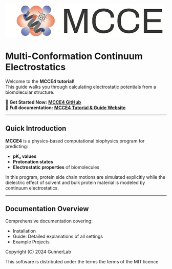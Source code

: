 <p align="center">
  <img src="docs/images/mcce_logo1.png" alt="MCCE Logo" style="max-width: 100%; height: auto;">
</p>

# Multi-Conformation Continuum Electrostatics

Welcome to the **MCCE4 tutorial**!  
This guide walks you through calculating electrostatic potentials from a biomolecular structure.

🚀 **Get Started Now:** [**MCCE4 GitHub**](https://github.com/GunnerLab/MCCE4-Alpha)  
📖 **Full documentation:** [**MCCE4 Tutorial & Guide Website**](https://gunnerlab.github.io/mcce4_tutorial/)

---

## **Quick Introduction**

**MCCE4** is a physics-based computational biophysics program for predicting:

- **pKₐ values**
- **Protonation states**
- **Electrostatic properties** of biomolecules

In this program, protein side chain motions are simulated explicitly while the dielectric effect of solvent and bulk protein material is modeled by continuum electrostatics.

---

## **Documentation Overview**

Comprehensive documentation covering:
- Installation
- Guide: Detailed explanations of all settings
- Example Projects

Copyright (C) 2024 GunnerLab

This software is distributed under the terms the terms of the MIT licence
